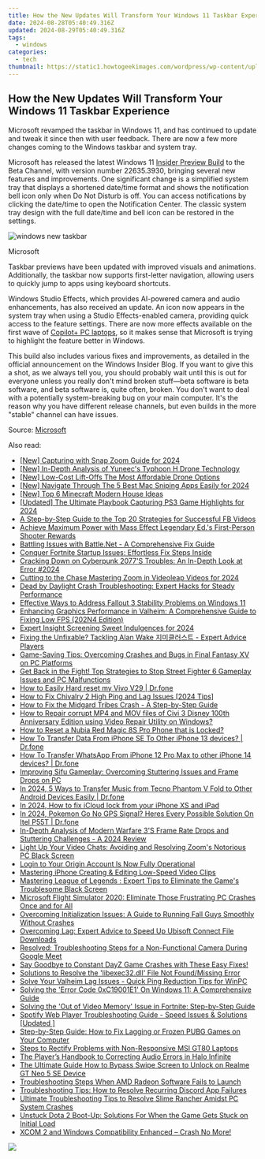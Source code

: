 ```yaml
---
title: How the New Updates Will Transform Your Windows 11 Taskbar Experience
date: 2024-08-28T05:40:49.316Z
updated: 2024-08-29T05:40:49.316Z
tags:
  - windows
categories:
  - tech
thumbnail: https://static1.howtogeekimages.com/wordpress/wp-content/uploads/2024/01/windows-11-logo.jpg
---
```


## How the New Updates Will Transform Your Windows 11 Taskbar Experience

Microsoft revamped the taskbar in Windows 11, and has continued to update and tweak it since then with user feedback. There are now a few more changes coming to the Windows taskbar and system tray.

 Microsoft has released the latest Windows 11 [Insider Preview Build](https://tiktok-clips.techidaily.com/2024-approved-deciphering-tiktoks-pfp-code-a-thorough-analysis/) to the Beta Channel, with version number 22635.3930, bringing several new features and improvements. One significant change is a simplified system tray that displays a shortened date/time format and shows the notification bell icon only when Do Not Disturb is off. You can access notifications by clicking the date/time to open the Notification Center. The classic system tray design with the full date/time and bell icon can be restored in the settings.

![windows new taskbar](https://static1.howtogeekimages.com/wordpress/wp-content/uploads/2024/07/image-1.jpg) 

Microsoft 

 Taskbar previews have been updated with improved visuals and animations. Additionally, the taskbar now supports first-letter navigation, allowing users to quickly jump to apps using keyboard shortcuts.

 Windows Studio Effects, which provides AI-powered camera and audio enhancements, has also received an update. An icon now appears in the system tray when using a Studio Effects-enabled camera, providing quick access to the feature settings. There are now more effects available on the first wave of [Copilot+ PC laptops](https://change-location.techidaily.com/how-to-stop-my-spouse-from-spying-on-my-motorola-moto-g24-drfone-by-drfone-virtual-android/), so it makes sense that Microsoft is trying to highlight the feature better in Windows.

 This build also includes various fixes and improvements, as detailed in the official announcement on the Windows Insider Blog. If you want to give this a shot, as we always tell you, you should probably wait until this is out for everyone unless you really don't mind broken stuff—beta software is beta software, and beta software is, quite often, broken. You don't want to deal with a potentially system-breaking bug on your main computer. It's the reason why you have different release channels, but even builds in the more "stable" channel can have issues.

 Source: [Microsoft](https://blogs.windows.com/windows-insider/2024/07/12/announcing-windows-11-insider-preview-build-22635-3930-beta-channel/)

<ins class="adsbygoogle"
     style="display:block"
     data-ad-format="autorelaxed"
     data-ad-client="ca-pub-7571918770474297"
     data-ad-slot="1223367746"></ins>



<ins class="adsbygoogle"
     style="display:block"
     data-ad-client="ca-pub-7571918770474297"
     data-ad-slot="8358498916"
     data-ad-format="auto"
     data-full-width-responsive="true"></ins>

<span class="atpl-alsoreadstyle">Also read:</span>
<div><ul>
<li><a href="https://remote-screen-capture.techidaily.com/new-capturing-with-snap-zoom-guide-for-2024/"><u>[New] Capturing with Snap  Zoom Guide for 2024</u></a></li>
<li><a href="https://some-knowledge.techidaily.com/new-in-depth-analysis-of-yuneecs-typhoon-h-drone-technology/"><u>[New] In-Depth Analysis of Yuneec's Typhoon H Drone Technology</u></a></li>
<li><a href="https://extra-support.techidaily.com/new-low-cost-lift-offs-the-most-affordable-drone-options/"><u>[New] Low-Cost Lift-Offs  The Most Affordable Drone Options</u></a></li>
<li><a href="https://screen-sharing-recording.techidaily.com/new-navigate-through-the-5-best-mac-sniping-apps-easily-for-2024/"><u>[New] Navigate Through The 5 Best Mac Sniping Apps Easily for 2024</u></a></li>
<li><a href="https://video-capture.techidaily.com/new-top-6-minecraft-modern-house-ideas/"><u>[New] Top 6 Minecraft Modern House Ideas</u></a></li>
<li><a href="https://screen-video-capture.techidaily.com/updated-the-ultimate-playbook-capturing-ps3-game-highlights-for-2024/"><u>[Updated] The Ultimate Playbook  Capturing PS3 Game Highlights for 2024</u></a></li>
<li><a href="https://facebook-videos.techidaily.com/a-step-by-step-guide-to-the-top-20-strategies-for-successful-fb-videos/"><u>A Step-by-Step Guide to the Top 20 Strategies for Successful FB Videos</u></a></li>
<li><a href="https://win-blog.techidaily.com/1723012394773-achieve-maximum-power-with-mass-effect-legendary-eds-first-person-shooter-rewards/"><u>Achieve Maximum Power with Mass Effect Legendary Ed.'s First-Person Shooter Rewards</u></a></li>
<li><a href="https://win-blog.techidaily.com/battling-issues-with-battlenet-a-comprehensive-fix-guide/"><u>Battling Issues with Battle.Net - A Comprehensive Fix Guide</u></a></li>
<li><a href="https://win-blog.techidaily.com/conquer-fortnite-startup-issues-effortless-fix-steps-inside/"><u>Conquer Fortnite Startup Issues: Effortless Fix Steps Inside</u></a></li>
<li><a href="https://win-blog.techidaily.com/cracking-down-on-cyberpunk-2077s-troubles-an-in-depth-look-at-error-2024/"><u>Cracking Down on Cyberpunk 2077'S Troubles: An In-Depth Look at Error #2024</u></a></li>
<li><a href="https://fox-info.techidaily.com/cutting-to-the-chase-mastering-zoom-in-videoleap-videos-for-2024/"><u>Cutting to the Chase  Mastering Zoom in Videoleap Videos for 2024</u></a></li>
<li><a href="https://win-blog.techidaily.com/dead-by-daylight-crash-troubleshooting-expert-hacks-for-steady-performance/"><u>Dead by Daylight Crash Troubleshooting: Expert Hacks for Steady Performance</u></a></li>
<li><a href="https://win-blog.techidaily.com/effective-ways-to-address-fallout-3-stability-problems-on-windows-11/"><u>Effective Ways to Address Fallout 3 Stability Problems on Windows 11</u></a></li>
<li><a href="https://win-blog.techidaily.com/enhancing-graphics-performance-in-valheim-a-comprehensive-guide-to-fixing-low-fps-202n4-edition/"><u>Enhancing Graphics Performance in Valheim: A Comprehensive Guide to Fixing Low FPS (202N4 Edition)</u></a></li>
<li><a href="https://visual-screen-recording.techidaily.com/expert-insight-screening-sweet-indulgences-for-2024/"><u>Expert Insight  Screening Sweet Indulgences for 2024</u></a></li>
<li><a href="https://win-blog.techidaily.com/fixing-the-unfixable-tackling-alan-wake-expert-advice-players/"><u>Fixing the Unfixable? Tackling Alan Wake 지미클러스트 - Expert Advice Players</u></a></li>
<li><a href="https://win-blog.techidaily.com/game-saving-tips-overcoming-crashes-and-bugs-in-final-fantasy-xv-on-pc-platforms/"><u>Game-Saving Tips: Overcoming Crashes and Bugs in Final Fantasy XV on PC Platforms</u></a></li>
<li><a href="https://win-blog.techidaily.com/get-back-in-the-fight-top-strategies-to-stop-street-fighter-6-gameplay-issues-and-pc-malfunctions/"><u>Get Back in the Fight! Top Strategies to Stop Street Fighter 6 Gameplay Issues and PC Malfunctions</u></a></li>
<li><a href="https://techidaily.com/how-to-easily-hard-reset-my-vivo-v29-drfone-by-drfone-reset-android-reset-android/"><u>How to Easily Hard reset my Vivo V29 | Dr.fone</u></a></li>
<li><a href="https://win-blog.techidaily.com/how-to-fix-chivalry-2-high-ping-and-lag-issues-2024-tips/"><u>How to Fix Chivalry 2 High Ping and Lag Issues [2024 Tips]</u></a></li>
<li><a href="https://win-blog.techidaily.com/how-to-fix-the-midgard-tribes-crash-a-step-by-step-guide/"><u>How to Fix the Midgard Tribes Crash - A Step-by-Step Guide</u></a></li>
<li><a href="https://blog-min.techidaily.com/how-to-repair-corrupt-mp4-and-mov-files-of-civi-3-disney-100th-anniversary-edition-using-video-repair-utility-on-windows-by-stellar-video-repair-mobile-video-repair/"><u>How to Repair corrupt MP4 and MOV files of Civi 3 Disney 100th Anniversary Edition using Video Repair Utility on Windows?</u></a></li>
<li><a href="https://easy-unlock-android.techidaily.com/how-to-reset-a-nubia-red-magic-8s-pro-phone-that-is-locked-by-drfone-android/"><u>How to Reset a Nubia Red Magic 8S Pro Phone that is Locked?</u></a></li>
<li><a href="https://review-topics.techidaily.com/how-to-transfer-data-from-iphone-se-to-other-iphone-13-devices-drfone-by-drfone-transfer-data-from-ios-transfer-data-from-ios/"><u>How To Transfer Data From iPhone SE To Other iPhone 13 devices? | Dr.fone</u></a></li>
<li><a href="https://review-topics.techidaily.com/how-to-transfer-whatsapp-from-iphone-12-pro-max-to-other-iphone-14-devices-drfone-by-drfone-transfer-whatsapp-from-ios-transfer-whatsapp-from-ios/"><u>How To Transfer WhatsApp From iPhone 12 Pro Max to other iPhone 14 devices? | Dr.fone</u></a></li>
<li><a href="https://win-blog.techidaily.com/improving-sifu-gameplay-overcoming-stuttering-issues-and-frame-drops-on-pc/"><u>Improving Sifu Gameplay: Overcoming Stuttering Issues and Frame Drops on PC</u></a></li>
<li><a href="https://android-transfer.techidaily.com/in-2024-5-ways-to-transfer-music-from-tecno-phantom-v-fold-to-other-android-devices-easily-drfone-by-drfone-transfer-from-android-transfer-from-android/"><u>In 2024, 5 Ways to Transfer Music from Tecno Phantom V Fold to Other Android Devices Easily | Dr.fone</u></a></li>
<li><a href="https://activate-lock.techidaily.com/in-2024-how-to-fix-icloud-lock-from-your-iphone-xs-and-ipad-by-drfone-ios/"><u>In 2024, How to fix iCloud lock from your iPhone XS and iPad</u></a></li>
<li><a href="https://android-pokemon-go.techidaily.com/in-2024-pokemon-go-no-gps-signal-heres-every-possible-solution-on-itel-p55t-drfone-by-drfone-virtual-android/"><u>In 2024, Pokemon Go No GPS Signal? Heres Every Possible Solution On Itel P55T | Dr.fone</u></a></li>
<li><a href="https://win-blog.techidaily.com/in-depth-analysis-of-modern-warfare-3s-frame-rate-drops-and-stuttering-challenges-a-2024-review/"><u>In-Depth Analysis of Modern Warfare 3'S Frame Rate Drops and Stuttering Challenges - A 2024 Review</u></a></li>
<li><a href="https://win-blog.techidaily.com/light-up-your-video-chats-avoiding-and-resolving-zooms-notorious-pc-black-screen/"><u>Light Up Your Video Chats: Avoiding and Resolving Zoom's Notorious PC Black Screen</u></a></li>
<li><a href="https://win-blog.techidaily.com/login-to-your-origin-account-is-now-fully-operational/"><u>Login to Your Origin Account Is Now Fully Operational</u></a></li>
<li><a href="https://extra-lessons.techidaily.com/mastering-iphone-creating-and-editing-low-speed-video-clips/"><u>Mastering iPhone  Creating & Editing Low-Speed Video Clips</u></a></li>
<li><a href="https://win-blog.techidaily.com/mastering-league-of-legends-expert-tips-to-eliminate-the-games-troublesome-black-screen/"><u>Mastering League of Legends : Expert Tips to Eliminate the Game's Troublesome Black Screen</u></a></li>
<li><a href="https://win-blog.techidaily.com/microsoft-flight-simulator-2020-eliminate-those-frustrating-pc-crashes-once-and-for-all/"><u>Microsoft Flight Simulator 2020: Eliminate Those Frustrating PC Crashes Once and for All</u></a></li>
<li><a href="https://win-blog.techidaily.com/overcoming-initialization-issues-a-guide-to-running-fall-guys-smoothly-without-crashes/"><u>Overcoming Initialization Issues: A Guide to Running Fall Guys Smoothly Without Crashes</u></a></li>
<li><a href="https://win-blog.techidaily.com/overcoming-lag-expert-advice-to-speed-up-ubisoft-connect-file-downloads/"><u>Overcoming Lag: Expert Advice to Speed Up Ubisoft Connect File Downloads</u></a></li>
<li><a href="https://review-topics.techidaily.com/resolved-troubleshooting-steps-for-a-non-functional-camera-during-google-meet/"><u>Resolved: Troubleshooting Steps for a Non-Functional Camera During Google Meet</u></a></li>
<li><a href="https://win-blog.techidaily.com/say-goodbye-to-constant-dayz-game-crashes-with-these-easy-fixes/"><u>Say Goodbye to Constant DayZ Game Crashes with These Easy Fixes!</u></a></li>
<li><a href="https://techno-recovery.techidaily.com/solutions-to-resolve-the-libexec32dll-file-not-foundmissing-error/"><u>Solutions to Resolve the 'libexec32.dll' File Not Found/Missing Error</u></a></li>
<li><a href="https://win-blog.techidaily.com/solve-your-valheim-lag-issues-quick-ping-reduction-tips-for-winpc/"><u>Solve Your Valheim Lag Issues - Quick Ping Reduction Tips for WinPC</u></a></li>
<li><a href="https://win-blog.techidaily.com/solving-the-error-code-0xc19001e1-on-windows-11-a-comprehensive-guide/"><u>Solving the 'Error Code 0xC19001E1' On Windows 11: A Comprehensive Guide</u></a></li>
<li><a href="https://win-blog.techidaily.com/solving-the-out-of-video-memory-issue-in-fortnite-step-by-step-guide/"><u>Solving the 'Out of Video Memory' Issue in Fortnite: Step-by-Step Guide</u></a></li>
<li><a href="https://win-blog.techidaily.com/spotify-web-player-troubleshooting-guide-speed-issues-and-solutions-updated/"><u>Spotify Web Player Troubleshooting Guide - Speed Issues & Solutions [Updated ]</u></a></li>
<li><a href="https://win-blog.techidaily.com/step-by-step-guide-how-to-fix-lagging-or-frozen-pubg-games-on-your-computer/"><u>Step-by-Step Guide: How to Fix Lagging or Frozen PUBG Games on Your Computer</u></a></li>
<li><a href="https://win-blog.techidaily.com/steps-to-rectify-problems-with-non-responsive-msi-gt80-laptops/"><u>Steps to Rectify Problems with Non-Responsive MSI GT80 Laptops</u></a></li>
<li><a href="https://win-blog.techidaily.com/the-players-handbook-to-correcting-audio-errors-in-halo-infinite/"><u>The Player’s Handbook to Correcting Audio Errors in Halo Infinite</u></a></li>
<li><a href="https://easy-unlock-android.techidaily.com/the-ultimate-guide-how-to-bypass-swipe-screen-to-unlock-on-realme-gt-neo-5-se-device-by-drfone-android/"><u>The Ultimate Guide How to Bypass Swipe Screen to Unlock on Realme GT Neo 5 SE Device</u></a></li>
<li><a href="https://win-blog.techidaily.com/troubleshooting-steps-when-amd-radeon-software-fails-to-launch/"><u>Troubleshooting Steps When AMD Radeon Software Fails to Launch</u></a></li>
<li><a href="https://win-blog.techidaily.com/troubleshooting-tips-how-to-resolve-recurring-discord-app-failures/"><u>Troubleshooting Tips: How to Resolve Recurring Discord App Failures</u></a></li>
<li><a href="https://win-blog.techidaily.com/ultimate-troubleshooting-tips-to-resolve-slime-rancher-amidst-pc-system-crashes/"><u>Ultimate Troubleshooting Tips to Resolve Slime Rancher Amidst PC System Crashes</u></a></li>
<li><a href="https://win-blog.techidaily.com/unstuck-dota-2-boot-up-solutions-for-when-the-game-gets-stuck-on-initial-load/"><u>Unstuck Dota 2 Boot-Up: Solutions For When the Game Gets Stuck on Initial Load</u></a></li>
<li><a href="https://win-blog.techidaily.com/xcom-2-and-windows-compatibility-enhanced-crash-no-more/"><u>XCOM 2 and Windows Compatibility Enhanced – Crash No More!</u></a></li>
</ul></div>

<!-- affiliate ads begin -->
<a href="https://shop.incomedia.eu/order/checkout.php?PRODS=39655089&QTY=1&AFFILIATE=108875&CART=1"><img src="https://incomedia.eu/files/images/affiliates/wa/01_WA_728x90.jpg" border="0"></a>
<!-- affiliate ads end -->